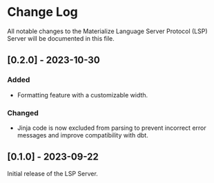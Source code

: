 # Change Log

All notable changes to the Materialize Language Server Protocol (LSP) Server will be documented in this file.

## [0.2.0] - 2023-10-30

### Added
 - Formatting feature with a customizable width.

### Changed
 - Jinja code is now excluded from parsing to prevent incorrect error messages and improve compatibility with dbt.

## [0.1.0] - 2023-09-22

Initial release of the LSP Server.
